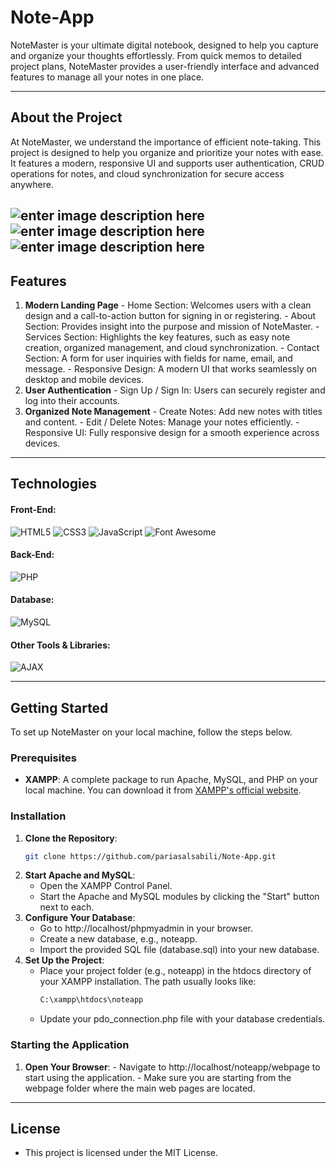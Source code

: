 # Note-App
NoteMaster is your ultimate digital notebook, designed to help you capture and organize your thoughts effortlessly. From quick memos to detailed project plans, NoteMaster provides a user-friendly interface and advanced features to manage all your notes in one place.

---

## About the Project

At NoteMaster, we understand the importance of efficient note-taking. This project is designed to help you organize and prioritize your notes with ease. It features a modern, responsive UI and supports user authentication, CRUD operations for notes, and cloud synchronization for secure access anywhere.

![enter image description here](https://s8.uupload.ir/files/screenshot_%289%29_mvb.png)![enter image description here](https://s8.uupload.ir/files/screenshot_%2812%29_o17y.png)
![enter image description here](https://s8.uupload.ir/files/screenshot_%2813%29_362.png)
---

## Features

  1. **Modern Landing Page**
    - Home Section: Welcomes users with a clean design and a call-to-action button for signing in or registering.
    - About Section: Provides insight into the purpose and mission of NoteMaster.
    - Services Section: Highlights the key features, such as easy note creation, organized management, and cloud synchronization.
    - Contact Section: A form for user inquiries with fields for name, email, and message.
    - Responsive Design: A modern UI that works seamlessly on desktop and mobile devices.
  3. **User Authentication**
    - Sign Up / Sign In: Users can securely register and log into their accounts.
  4. **Organized Note Management**
    - Create Notes: Add new notes with titles and content.
    - Edit / Delete Notes: Manage your notes efficiently.
    - Responsive UI: Fully responsive design for a smooth experience across devices.

---

## Technologies
  #### Front-End:
![HTML5](https://img.shields.io/badge/HTML5-E34F26?style=for-the-badge&logo=html5&logoColor=white)
![CSS3](https://img.shields.io/badge/CSS3-1572B6?style=for-the-badge&logo=css3&logoColor=white)
![JavaScript](https://img.shields.io/badge/JavaScript-F7DF1E?style=for-the-badge&logo=javascript&logoColor=black)
![Font Awesome](https://img.shields.io/badge/Font%20Awesome-339AF0?style=for-the-badge&logo=font-awesome&logoColor=white)

#### Back-End:
![PHP](https://img.shields.io/badge/PHP-777BB4?style=for-the-badge&logo=php&logoColor=white)

#### Database:
![MySQL](https://img.shields.io/badge/MySQL-4479A1?style=for-the-badge&logo=mysql&logoColor=white)

#### Other Tools & Libraries:
![AJAX](https://img.shields.io/badge/AJAX-0078D7?style=for-the-badge&logo=ajax&logoColor=white)
 
---
## Getting Started

To set up NoteMaster on your local machine, follow the steps below.

### Prerequisites

- **XAMPP**: A complete package to run Apache, MySQL, and PHP on your local machine. You can download it from [XAMPP's official website](https://www.apachefriends.org/).

### Installation

1. **Clone the Repository**:
   ```bash
   git clone https://github.com/pariasalsabili/Note-App.git

2. **Start Apache and MySQL**:
   - Open the XAMPP Control Panel.
   - Start the Apache and MySQL modules by clicking the "Start" button next to each.
3. **Configure Your Database**:
   - Go to http://localhost/phpmyadmin in your browser.
   - Create a new database, e.g., noteapp.
   - Import the provided SQL file (database.sql) into your new database.
4. **Set Up the Project**:
   - Place your project folder (e.g., noteapp) in the htdocs directory of your XAMPP installation. The path usually looks like:
     ```bash
     C:\xampp\htdocs\noteapp
   - Update your pdo_connection.php file with your database credentials.

### Starting the Application
  1. **Open Your Browser**:
    - Navigate to http://localhost/noteapp/webpage to start using the application.
    - Make sure you are starting from the webpage folder where the main web pages are located.

---
## License
  - This project is licensed under the MIT License.
